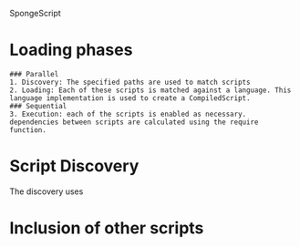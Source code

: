 SpongeScript


# Loading phases
    ### Parallel
    1. Discovery: The specified paths are used to match scripts
    2. Loading: Each of these scripts is matched against a language. This language implementation is used to create a CompiledScript.
    ### Sequential
    3. Execution: each of the scripts is enabled as necessary. dependencies between scripts are calculated using the require function.


# Script Discovery

The discovery uses

# Inclusion of other scripts



